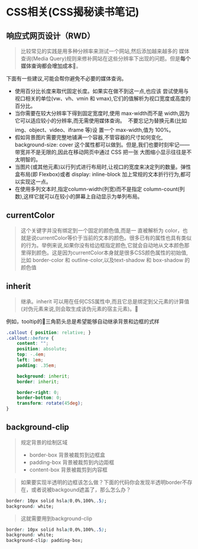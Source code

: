# CSS相关(CSS揭秘读书笔记)

## 响应式网页设计（RWD）
>比较常见的实践是用多种分辨率来测试一个网站,然后添加越来越多的 媒体查询(Media Query)规则来修补网站在这些分辨率下出现的问题。但是**每个媒体查询都会增加成本**。

下面有一些建议,可能会帮你避免不必要的媒体查询。
* 使用百分比长度来取代固定长度。如果实在做不到这一点,也应该 尝试使用与视口相关的单位(vw、vh、vmin 和 vmax),它们的值解析为视口宽度或高度的百分比。
* 当你需要在较大分辨率下得到固定宽度时,使用 max-width而不是 width,因为它可以适应较小的分辨率,而无需使用媒体查询。
 不要忘记为替换元素(比如 img、object、video、iframe 等)设 置一个 max-width,值为 100%。
* 假如背景图片需要完整地铺满一个容器,不管容器的尺寸如何变化, background-size: cover 这个属性都可以做到。但是,我们也要时刻牢记——带宽并不是无限的,因此在移动网页中通过 CSS 把一张 大图缩小显示往往是不太明智的。
* 当图片(或其他元素)以行列式进行布局时,让视口的宽度来决定列的数量。弹性盒布局(即 Flexbox)或者 display: inline-block 加上常规的文本折行行为,都可以实现这一点。
* 在使用多列文本时,指定column-width(列宽)而不是指定 column-count(列数),这样它就可以在较小的屏幕上自动显示为单列布局。

## currentColor
>这个关键字并没有绑定到一个固定的颜色值,而是一 直被解析为 color，也就是说currentColor等价于当前的文本的颜色。很多已有的属性也具有类似的行为。举例来说,如果你没有给边框指定颜色,它就会自动地从文本颜色那里得到颜色。这是因为currentColor本身就是很多CSS颜色属性的初始值,比如 border-color 和 outline-color,以及text-shadow 和 box-shadow 的颜色值

## inherit
>继承。inherit 可以用在任何CSS属性中,而且它总是绑定到父元素的计算值(对伪元素来说,则会取生成该伪元素的宿主元素)。

例如，tooltip的三角箭头总是希望能够自动继承背景和边框的式样
```css
.callout { position: relative; }
.callout::before { 
    content: "";
    position: absolute;
    top: -.4em; 
    left: 1em; 
    padding: .35em; 

    background: inherit; 
    border: inherit; 

    border-right: 0; 
    border-bottom: 0; 
    transform: rotate(45deg);
}
```

## background-clip
> 规定背景的绘制区域
> * border-box	背景被裁剪到边框盒
> * padding-box	背景被裁剪到内边距框
> * content-box	背景被裁剪到内容框

>如果要实现半透明的边框该怎么做？下面的代码你会发现半透明border不存在，或者说被backgound遮盖了，那么怎么办？
```css
border: 10px solid hsla(0,0%,100%,.5);
background: white;
```
>这就需要用到background-clip
```css
border: 10px solid hsla(0,0%,100%,.5);
background: white;
background-clip: padding-box;
```

